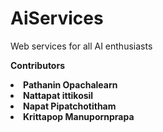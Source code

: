 # AiServices
Web services for all AI enthusiasts

**Contributors**
**<li>Pathanin Opachalearn</li>**
**<li>Nattapat ittikosil</li>**
**<li>Napat Pipatchotitham</li>**
**<li>Krittapop Manupornprapa</li>**
